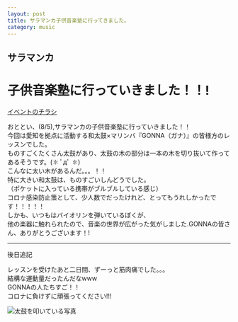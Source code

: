 ```yaml
---
layout: post
title: サラマンカ子供音楽塾に行ってきました。
category: music
---
```


## サラマンカ

# 子供音楽塾に行っていきました！！!

[イベントのチラシ](https://mx2jfw.bn.files.1drv.com/y4mQPQ3FTtxlsbSCb0M0FJtAe5arjzPyxuz4TaaUMJIf252x-dyeK2Y6nYBSNoCexXFkmlltHF1nRo96-nPZ_cE7dPKbPVhwCwW-GIb087rI3OHr7hU0cZ2Tsa5gP9jBXvy4J3heE14dO6AvJgl1IAr0vk9t0vD_AnKXMsw3biyEYmLl3CIfFT0jvln4UweEySeeQo_q77bjhGUX6Du8vzuRw?width=850&height=510&cropmode=none)


おととい、(8/5),サラマンカの子供音楽塾に行っていきました！！  
今回は愛知を拠点に活動する和太鼓×マリンバ『GONNA（ガナ）』の皆様方のレッスンでした。  
ものすごくたくさん太鼓があり、太鼓の木の部分は一本の木を切り抜いて作ってあるそうです。(✽ ﾟдﾟ ✽)  
こんなに太い木があるんだ。。。！！  
特に大きい和太鼓は、ものすごいしんどうでした。  
（ポケットに入っている携帯がブルブルしている感じ）  
コロナ感染防止策として、少人数でだったけれど、とってもうれしかったです！！！！！  
しかも、いつもはバイオリンを弾いているぼくが、  
他の楽器に触れられたので、音楽の世界が広がった気がしました.GONNAの皆さん、ありがとうございます！!  
***
後日追記  

レッスンを受けたあと二日間、ずーっと筋肉痛でした。。。  
結構な運動量だったんだなwww  
GONNAの人たちすご！！  
コロナに負けずに頑張ってください!!!  

![太鼓を叩いている写真](https://mx03rq.bn.files.1drv.com/y4mmq3Q_tfh6tUI3Y1viNcpqlCqa2hJTRqv6mJ_0-wbj5N_bLh9xhsEhd-_B4noNOZ_KxNqrsiQhrPbQjF1jCGGTVL20ccn9tzusqocwYiQmgJ85_tlkaQf4lEI6fXYu9BbTXOsX--yeGLwm7g3xH3fSdzyuwWi2ot24GSZGxaC8nECZbc6MMYxR0i1lwdcgO0dXbK1mk-E0FXNpwpLQdauKQ?width=2058&height=2334&cropmode=none)